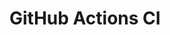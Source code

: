 # GitHub Actions CI





































































































































































































































































































































































































































































































































































































































































































































































































































































































































































































































































































































































































































































































































































































































































































































































































































































































































































































































































































































































































































































































































































































































































































































































































































































































































































































































































































































































































































































































































































































































































































































































































































































































































































































































































































































































